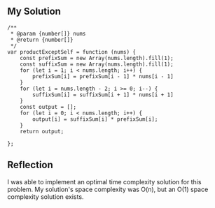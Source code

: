 ## My Solution

```
/**
 * @param {number[]} nums
 * @return {number[]}
 */
var productExceptSelf = function (nums) {
    const prefixSum = new Array(nums.length).fill(1);
    const suffixSum = new Array(nums.length).fill(1);
    for (let i = 1; i < nums.length; i++) {
        prefixSum[i] = prefixSum[i - 1] * nums[i - 1]
    }
    for (let i = nums.length - 2; i >= 0; i--) {
        suffixSum[i] = suffixSum[i + 1] * nums[i + 1]
    }
    const output = [];
    for (let i = 0; i < nums.length; i++) {
        output[i] = suffixSum[i] * prefixSum[i];
    }
    return output;

};
```

## Reflection

I was able to implement an optimal time complexity solution for this problem. My solution's space complexity was O(n), but an O(1) space complexity solution exists.
